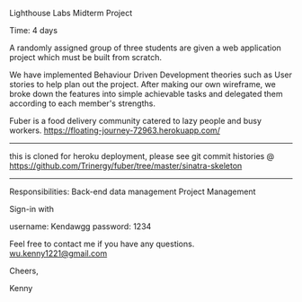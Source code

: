 Lighthouse Labs Midterm Project

Time: 4 days

A randomly assigned group of three students are given a web application project which must be built from scratch.

We have implemented Behaviour Driven Development theories such as User stories to help plan out the project.
After making our own wireframe, we broke down the features into simple achievable tasks and delegated them according to each member's strengths.

Fuber is a food delivery community catered to lazy people and busy workers.
https://floating-journey-72963.herokuapp.com/

***
this is cloned for heroku deployment, please see git commit histories @ https://github.com/Trinergy/fuber/tree/master/sinatra-skeleton 
***

Responsibilities:
Back-end data management
Project Management

Sign-in with

username: Kendawgg 
password: 1234

Feel free to contact me if you have any questions.
wu.kenny1221@gmail.com

Cheers,

Kenny
